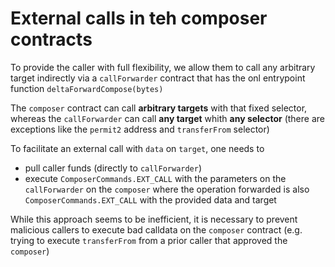 # External calls in teh composer contracts

To provide the caller with full flexibility, we allow them to call any arbitrary target indirectly via a `callForwarder` contract that has the onl entrypoint function `deltaForwardCompose(bytes)`

The `composer` contract can call **arbitrary targets** with that fixed selector, whereas the `callForwarder` can call **any target** whith **any selector** (there are exceptions like the `permit2` address and `transferFrom` selector) 

To facilitate an external call with `data` on `target`, one needs to 
- pull caller funds (directly to `callForwarder`)
- execute `ComposerCommands.EXT_CALL` with the parameters on the `callForwarder` on the `composer` where the operation forwarded is also `ComposerCommands.EXT_CALL` with the provided data and target

While this approach seems to be inefficient, it is necessary to prevent malicious callers to execute bad calldata on the `composer` contract (e.g. trying to execute `transferFrom` from a prior caller that approved the `composer`)